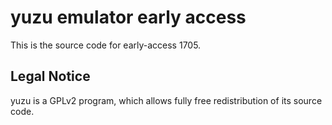 yuzu emulator early access
=============

This is the source code for early-access 1705.

## Legal Notice

yuzu is a GPLv2 program, which allows fully free redistribution of its source code.